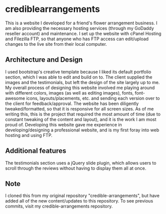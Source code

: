 # crediblearrangements
This is a website I developed for a friend's flower arrangement business. I am also providing the necessary hosting services (through my GoDaddy reseller account) and maintenance. I set up the website with cPanel Hosting and Filezilla FTP, so that anyone who has FTP access can edit/upload changes to the live site from their local computer. 

## Architecture and Design
I used bootstrap's creative template because I liked its default portfolio section, which I was able to edit and build on to. The client supplied the images and the testimonials, but left the design of the site largely up to me. My overall process of designing this website involved me playing around with different colors, images (as well as editing images), fonts, font-awesome icons, layouts/placements, etc. and sending each version over to the client for feedback/approval. The website has been diligently tweaked/formatted, so that it is responsive for all screen sizes. As of me writing this, this is the project that required the most amount of time (due to constant tweaking of the content and layout), and it is the work I am most proud of. Developing this website gave me experience in developing/designing a professional website, and is my first foray into web hosting and using FTP. 

## Additional features
The testimonials section uses a jQuery slide plugin, which allows users to scroll through the reviews without having to display them all at once.

## Note
I cloned this from my original repository "credible-arrangements", but have added all of the new content/updates to this repository. To see previous commits, visit my credible-arrangements repository.
